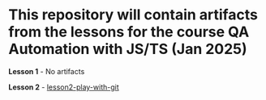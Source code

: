 # This repository will contain artifacts from the lessons for the course QA Automation with JS/TS (Jan 2025)

**Lesson 1** - No artifacts

**Lesson 2** - [lesson2-play-with-git](./lesson2-play-with-git)